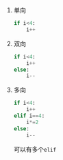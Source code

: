 1. 单向

   ~~~python
   if i<4:
       i++
   ~~~

   

2. 双向

   ~~~python
   if i<4:
       i++
   else:
       i--
   ~~~

   

3. 多向

   ~~~python
   if i<4:
       i++
   elif i==4:
       i*=2
   else:
       i--
   ~~~

   可以有多个`elif`